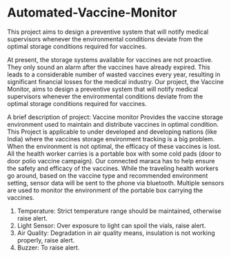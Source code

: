 # Automated-Vaccine-Monitor
This project aims to design a preventive system that will notify medical supervisors whenever the environmental conditions deviate from the optimal storage conditions required for vaccines.

At present, the storage systems available for vaccines are not proactive. They only sound an alarm after the vaccines have already expired. This leads to a considerable number of wasted vaccines every year, resulting in significant financial losses for the medical industry. Our project, the Vaccine Monitor, aims to design a preventive system that will notify medical supervisors whenever the environmental conditions deviate from the optimal storage conditions required for vaccines.

A brief description of project:
Vaccine monitor Provides the vaccine storage environment used to maintain and distribute vaccines in optimal condition. This Project  is applicable to under developed and developing nations (like India) where the vaccines storage environment tracking is a big problem. When the environment is not optimal, the efficacy of these vaccines is lost. All the health worker carries is a portable box with some cold pads (door to door polio vaccine campaign). Our connected maraca has to help ensure the safety and efficacy of the vaccines. While the traveling health workers go around, based on the vaccine type and recommended environment setting, sensor data will be sent to the phone via bluetooth.
Multiple sensors are used to monitor the environment of the portable box carrying the vaccines.
1) Temperature: Strict temperature range should be maintained, otherwise raise alert.
2) Light Sensor: Over exposure to light can spoil the vials, raise alert.
3) Air Quality: Degradation in air quality means, insulation is not working properly, raise alert.
4) Buzzer: To raise alert.


